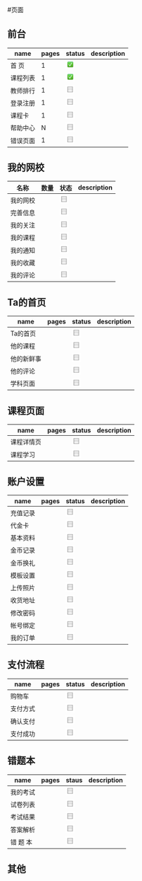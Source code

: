 #页面


## 前台

name  |  pages  |  status                                  | description
------|---------|-------------------------------------------|-----------
首   页|    1    |  ![checked icon](../src/img/checked.png) |
课程列表|    1   | ![checked icon](../src/img/checked.png)  |
教师排行|    1   | ![checked icon](../src/img/checkbox.png) |
登录注册|    1   | ![checked icon](../src/img/checkbox.png) |
课程卡  |    1   | ![checked icon](../src/img/checkbox.png) |
帮助中心|    N   | ![checked icon](../src/img/checkbox.png) |
错误页面|    1   | ![checked icon](../src/img/checkbox.png) |


## 我的网校

  名称  |    数量   |   状态     | description
--------|----------|-----------|---------------
我的网校 |          | ![checked icon](../src/img/checkbox.png) |
完善信息 |          | ![checked icon](../src/img/checkbox.png) |
我的关注 |          | ![checked icon](../src/img/checkbox.png) |
我的课程 |          | ![checked icon](../src/img/checkbox.png) |
我的通知 |          | ![checked icon](../src/img/checkbox.png) |
我的收藏 |          | ![checked icon](../src/img/checkbox.png) |
我的评论 |          | ![checked icon](../src/img/checkbox.png) |


## Ta的首页
name  |  pages  |  status | description
------|---------|---------- |---------------
Ta的首页|          | ![checked icon](../src/img/checkbox.png) |
他的课程|          | ![checked icon](../src/img/checkbox.png) |
他的新鲜事|        | ![checked icon](../src/img/checkbox.png) |
他的评论|          | ![checked icon](../src/img/checkbox.png) |
学科页面|          | ![checked icon](../src/img/checkbox.png) |



## 课程页面
name  |  pages  |  status | description
------|---------|---------- |---------------
课程详情页|       | ![checked icon](../src/img/checkbox.png) |
课程学习|        | ![checked icon](../src/img/checkbox.png) |


## 账户设置
name  |  pages  |  status | description
------|---------|---------- |---------------
充值记录|          | ![checked icon](../src/img/checkbox.png) |
代金卡 |          | ![checked icon](../src/img/checkbox.png) |
基本资料|          | ![checked icon](../src/img/checkbox.png) |
金币记录|          | ![checked icon](../src/img/checkbox.png) |
金币换礼|          | ![checked icon](../src/img/checkbox.png) |
模板设置|          | ![checked icon](../src/img/checkbox.png) |
上传照片|          | ![checked icon](../src/img/checkbox.png) |
收货地址|          | ![checked icon](../src/img/checkbox.png) |
修改密码|          | ![checked icon](../src/img/checkbox.png) |
帐号绑定|          | ![checked icon](../src/img/checkbox.png) |
我的订单|          | ![checked icon](../src/img/checkbox.png) |



## 支付流程
name  |  pages  |  status | description
------|---------|---------- |---------------
购物车|          | ![checked icon](../src/img/checkbox.png) |
支付方式|          | ![checked icon](../src/img/checkbox.png) |
确认支付|          | ![checked icon](../src/img/checkbox.png) |
支付成功|          | ![checked icon](../src/img/checkbox.png) |



## 错题本
  name |  pages  | staus | description
-------|---------|------------ |---------------
我的考试|          | ![checked icon](../src/img/checkbox.png) |
试卷列表|          | ![checked icon](../src/img/checkbox.png) |
考试结果|          | ![checked icon](../src/img/checkbox.png) |
答案解析|          | ![checked icon](../src/img/checkbox.png) |
错 题 本|          | ![checked icon](../src/img/checkbox.png) |



## 其他

	





